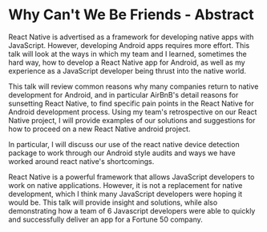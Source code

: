 # Why Can't We Be Friends - Abstract

React Native is advertised as a framework for developing native apps with JavaScript. However, developing Android apps requires more effort.  This talk will look at the ways in which my team and I learned, sometimes the hard way, how to develop a React Native app for Android, as well as my experience as a JavaScript developer being thrust into the native world.  

This talk will review common reasons why many companies return to native development for Android, and in particular AirBnB's detail reasons for sunsetting React Native, to find specific pain points in the React Native for Android development process. Using my team's retrospective on our React Native project, I will provide examples of our solutions and suggestions for how to proceed on a new React Native android project.

In particular, I will discuss our use of the react native device detection package to work through our Android style audits and ways we have worked around react native's shortcomings.

React Native is a powerful framework that allows JavaScript developers to work on native applications.  However, it is not a replacement for native development, which I think many JavaScript developers were hoping it would be.  This talk will provide insight and solutions, while also demonstrating how a team of 6 Javascript developers were able to quickly and successfully deliver an app for a Fortune 50 company.  